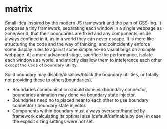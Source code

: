 # matrix
Small idea inspired by the modern JS framework and the pain of CSS-ing.
It proposes a tiny framework, separating each window in a single webpage as zone/world, that their boundaries are fixed and any components inside always confined in it, as in a world they can never escape.
It is more like structuring the code and the way of thinking, and coincidently enforce some display rules to against some simple no-no visual bugs on a simple webpage.
At a more advanced stage, sacrifice the performance, isolate each windows as world, and strictly disallow them to inteference each other except the uses of boundary utility.

Solid boundary may disable/disallow/block the boundary utilities, or totally not providing these to others(boundaries).
- Boundaries communication should done via boundary connector, boundaries animation may done via boundary state injector.
- Boundaries need no to placed near to each other to use boundary connector / boundary state injector.
- Components within boundary must always overseen/handled by framework calculating its optimal size (default/definable by dev) in case the explicit sizing settings were not set.
